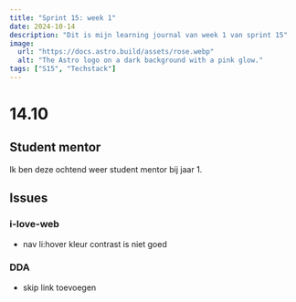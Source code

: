 ```yaml
---
title: "Sprint 15: week 1"
date: 2024-10-14
description: "Dit is mijn learning journal van week 1 van sprint 15"
image:
  url: "https://docs.astro.build/assets/rose.webp"
  alt: "The Astro logo on a dark background with a pink glow."
tags: ["S15", "Techstack"]
---
```

# 14.10

## Student mentor

Ik ben deze ochtend weer student mentor bij jaar 1.

## Issues

### i-love-web
- nav li:hover kleur contrast is niet goed

### DDA
- skip link toevoegen

